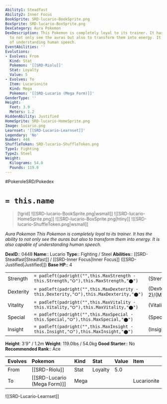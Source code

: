 ```yaml
---
Ability1: Steadfast
Ability2: Inner Focus
BookSprite: SRD-lucario-BookSprite.png
BoxSprite: SRD-lucario-BoxSprite.png
DexCategory: Aura Pokemon
DexDescription: This Pokemon is completely loyal to its trainer. It has the ability
  to not only see the auras but also to transform them into energy. It is also capable
  of understanding human speech.
EventAbilities: ''
Evolutions:
- Evolves: From
  Kind: Stat
  Pokemon: '[[SRD-Riolu]]'
  Stat: Loyalty
  Value: 5
- Evolves: To
  Item: Lucarionite
  Kind: Mega
  Pokemon: '[[SRD-Lucario (Mega Form)]]'
GenderType: ''
Height:
  Feet: 3.9
  Meters: 1.2
HiddenAbility: Justified
HomeSprite: SRD-lucario-HomeSprite.png
Image: lucario.png
Learnset: '[[SRD-Lucario-Learnset]]'
Legendary: 'No'
Number: 448
ShuffleToken: SRD-lucario-ShuffleToken.png
Type1: Fighting
Type2: Steel
Weight:
  Kilograms: 54.0
  Pounds: 119.0
---
```


#PokeroleSRD/Pokedex

# `= this.name`

> [!grid]
> ![[SRD-lucario-BookSprite.png|wsmall]]
> ![[SRD-lucario-HomeSprite.png]]
> ![[SRD-lucario-BoxSprite.png|htiny]]
> ![[SRD-lucario-ShuffleToken.png|wsmall]]


*Aura Pokemon*
*This Pokemon is completely loyal to its trainer. It has the ability to not only see the auras but also to transform them into energy. It is also capable of understanding human speech.*

**DexID**:: 0448
**Name**:: Lucario
**Type**:: Fighting / Steel
**Abilities**:: [[SRD-Steadfast|Steadfast]] / [[SRD-Inner Focus|Inner Focus]] ([[SRD-Justified|Justified]])
**Base HP**:: 4

|           |                                                                                        |                                          |
| --------- | -------------------------------------------------------------------------------------- | ---------------------------------------- |
| Strength  | `= padleft(padright("",this.MaxStrength - this.Strength,"⭘"),this.MaxStrength,"⬤")`    | (Strength::3)/(MaxStrength::6)   |
| Dexterity | `= padleft(padright("",this.MaxDexterity - this.Dexterity,"⭘"),this.MaxDexterity,"⬤")` | (Dexterity:: 2)/(MaxDexterity::5) |
| Vitality  | `= padleft(padright("",this.MaxVitality - this.Vitality,"⭘"),this.MaxVitality,"⬤")`    | (Vitality::2)/(MaxVitality::5)   |
| Special   | `= padleft(padright("",this.MaxSpecial - this.Special,"⭘"),this.MaxSpecial,"⬤")`       | (Special::3)/(MaxSpecial::6)     |
| Insight   | `= padleft(padright("",this.MaxInsight - this.Insight,"⭘"),this.MaxInsight,"⬤")`       | (Insight::2)/(MaxInsight::5)     |

**Height**: 3'9" / 1.2m
**Weight**: 119.0lbs / 54.0kg
**Good Starter**:: No
**Recommended Rank**:: Ace

| Evolves   | Pokemon                     | Kind   | Stat    | Value   | Item        |
|:----------|:----------------------------|:-------|:--------|:--------|:------------|
| From      | [[SRD-Riolu]]               | Stat   | Loyalty | 5.0     |             |
| To        | [[SRD-Lucario (Mega Form)]] | Mega   |         |         | Lucarionite |

![[SRD-Lucario-Learnset]]